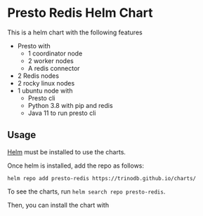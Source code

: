Presto Redis Helm Chart
==
This is a helm chart with the following features
- Presto with
    - 1 coordinator node
    - 2 worker nodes
    - A redis connector
- 2 Redis nodes
- 2 rocky linux nodes
- 1 ubuntu node with
    - Presto cli
    - Python 3.8 with pip and redis
    - Java 11 to run presto cli
## Usage
[Helm](https://helm.sh) must be installed to use the charts.

Once helm is installed, add the repo as follows:
```console
helm repo add presto-redis https://trinodb.github.io/charts/
```

To see the charts, run `helm search repo presto-redis`.

Then, you can install the chart with